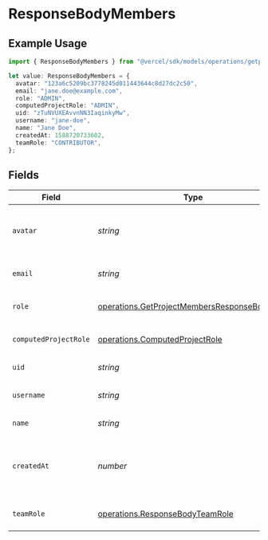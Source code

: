 # ResponseBodyMembers

## Example Usage

```typescript
import { ResponseBodyMembers } from "@vercel/sdk/models/operations/getprojectmembers.js";

let value: ResponseBodyMembers = {
  avatar: "123a6c5209bc3778245d011443644c8d27dc2c50",
  email: "jane.doe@example.com",
  role: "ADMIN",
  computedProjectRole: "ADMIN",
  uid: "zTuNVUXEAvvnNN3IaqinkyMw",
  username: "jane-doe",
  name: "Jane Doe",
  createdAt: 1588720733602,
  teamRole: "CONTRIBUTOR",
};
```

## Fields

| Field                                                                                                        | Type                                                                                                         | Required                                                                                                     | Description                                                                                                  | Example                                                                                                      |
| ------------------------------------------------------------------------------------------------------------ | ------------------------------------------------------------------------------------------------------------ | ------------------------------------------------------------------------------------------------------------ | ------------------------------------------------------------------------------------------------------------ | ------------------------------------------------------------------------------------------------------------ |
| `avatar`                                                                                                     | *string*                                                                                                     | :heavy_minus_sign:                                                                                           | ID of the file for the Avatar of this member.                                                                | 123a6c5209bc3778245d011443644c8d27dc2c50                                                                     |
| `email`                                                                                                      | *string*                                                                                                     | :heavy_check_mark:                                                                                           | The email of this member.                                                                                    | jane.doe@example.com                                                                                         |
| `role`                                                                                                       | [operations.GetProjectMembersResponseBodyRole](../../models/operations/getprojectmembersresponsebodyrole.md) | :heavy_check_mark:                                                                                           | Role of this user in the project.                                                                            | ADMIN                                                                                                        |
| `computedProjectRole`                                                                                        | [operations.ComputedProjectRole](../../models/operations/computedprojectrole.md)                             | :heavy_check_mark:                                                                                           | Role of this user in the project.                                                                            | ADMIN                                                                                                        |
| `uid`                                                                                                        | *string*                                                                                                     | :heavy_check_mark:                                                                                           | The ID of this user.                                                                                         | zTuNVUXEAvvnNN3IaqinkyMw                                                                                     |
| `username`                                                                                                   | *string*                                                                                                     | :heavy_check_mark:                                                                                           | The unique username of this user.                                                                            | jane-doe                                                                                                     |
| `name`                                                                                                       | *string*                                                                                                     | :heavy_minus_sign:                                                                                           | The name of this user.                                                                                       | Jane Doe                                                                                                     |
| `createdAt`                                                                                                  | *number*                                                                                                     | :heavy_check_mark:                                                                                           | Timestamp in milliseconds when this member was added.                                                        | 1588720733602                                                                                                |
| `teamRole`                                                                                                   | [operations.ResponseBodyTeamRole](../../models/operations/responsebodyteamrole.md)                           | :heavy_check_mark:                                                                                           | The role of this user in the team.                                                                           | CONTRIBUTOR                                                                                                  |